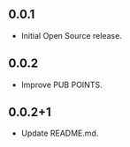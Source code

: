 ## 0.0.1

* Initial Open Source release.

## 0.0.2

* Improve PUB POINTS.

## 0.0.2+1

* Update README.md.